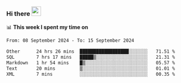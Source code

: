 ### Hi there <a href="https://www.gautamkrishnar.com/"><img src="https://media.giphy.com/media/hvRJCLFzcasrR4ia7z/giphy.gif" width="25px"></a>

📊 **This week I spent my time on**

<!--START_SECTION:waka-->

```txt
From: 08 September 2024 - To: 15 September 2024

Other      24 hrs 26 mins  ██████████████████░░░░░░░   71.51 %
SQL        7 hrs 17 mins   █████▒░░░░░░░░░░░░░░░░░░░   21.31 %
Markdown   1 hr 54 mins    █▒░░░░░░░░░░░░░░░░░░░░░░░   05.57 %
Text       20 mins         ▒░░░░░░░░░░░░░░░░░░░░░░░░   01.01 %
XML        7 mins          ░░░░░░░░░░░░░░░░░░░░░░░░░   00.35 %
```

<!--END_SECTION:waka-->
